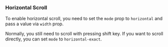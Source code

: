 ### Horizontal Scroll

To enable horizontal scroll, you need to set the `mode` prop to `horizontal` and pass a value via `width` prop.

Normally, you still need to scroll with pressing shift key. If you want to scroll directly, you can set `mode` to `horizontal-exact`.

